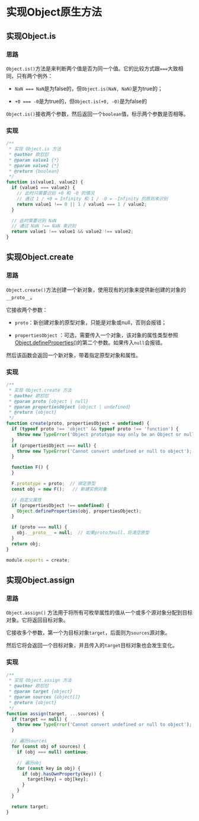 # 实现Object原生方法

## 实现Object.is

### 思路

`Object.is()`方法是来判断两个值是否为同一个值。它的比较方式跟`===`大致相同，只有两个例外：

- `NaN === NaN`是为false的，但`Object.is(NaN, NaN)`是为true的；

- `+0 === -0`是为true的，但`Object.is(+0, -0)`是为false的

`Object.is()`接收两个参数，然后返回一个`boolean`值，标示两个参数是否相等。

### 实现

```javascript
/**
 * 实现 Object.is 方法
 * @author 欧怼怼
 * @param value1 {*}
 * @param value2 {*}
 * @return {boolean}
 */
function is(value1, value2) {
  if (value1 === value2) {
    // 此时只需要识别 +0 和 -0 的情况
    // 通过 1 / +0 = Infinity 和 1 / -0 = -Infinity 的原则来识别
    return value1 !== 0 || 1 / value1 === 1 / value2;
  }

  // 此时需要识别 NaN
  // 通过 NaN !== NaN 来识别
  return value1 !== value1 && value2 !== value2;
}
```

## 实现Object.create

### 思路

`Object.create()`方法创建一个新对象，使用现有的对象来提供新创建的对象的`__proto__`。

它接收两个参数：

- `proto`：新创建对象的原型对象，只能是对象或null，否则会报错；

- `propertiesObject`
  ：可选，需要传入一个对象，该对象的属性类型参照[Object.defineProperties()](https://developer.mozilla.org/zh-CN/docs/Web/JavaScript/Reference/Global_Objects/Object/defineProperties)的第二个参数。如果传入`null`会报错。

然后该函数会返回一个新对象，带着指定原型对象和属性。

### 实现

```javascript
/**
 * 实现 Object.create 方法
 * @author 欧怼怼
 * @param proto {object | null}
 * @param propertiesObject {object | undefined}
 * @return {object}
 */
function create(proto, propertiesObject = undefined) {
  if (typeof proto !== 'object' && typeof proto !== 'function') {
    throw new TypeError('Object prototype may only be an Object or null.');
  }
  if (propertiesObject === null) {
    throw new TypeError('Cannot convert undefined or null to object');
  }

  function F() {
  }

  F.prototype = proto;  // 绑定原型
  const obj = new F();   // 新建实例对象

  // 自定义属性
  if (propertiesObject !== undefined) {
    Object.defineProperties(obj, propertiesObject);
  }

  if (proto === null) {
    obj.__proto__ = null;  // 如果proto为null，将清空原型
  }
  return obj;
}

module.exports = create;
```

## 实现Object.assign

### 思路

`Object.assign()` 方法用于将所有可枚举属性的值从一个或多个源对象分配到目标对象。它将返回目标对象。

它接收多个参数，第一个为目标对象`target`，后面则为`sources`源对象。

然后它将会返回一个目标对象，并且传入的`target`目标对象也会发生变化。

### 实现

```javascript
/**
 * 实现 Object.assign 方法
 * @author 欧怼怼
 * @param target {object}
 * @param sources {object[]}
 * @return {object}
 */
function assign(target, ...sources) {
  if (target == null) {
    throw new TypeError('Cannot convert undefined or null to object');
  }

  // 遍历sources
  for (const obj of sources) {
    if (obj === null) continue;

    // 遍历obj
    for (const key in obj) {
      if (obj.hasOwnProperty(key)) {
        target[key] = obj[key];
      }
    }
  }

  return target;
}
```